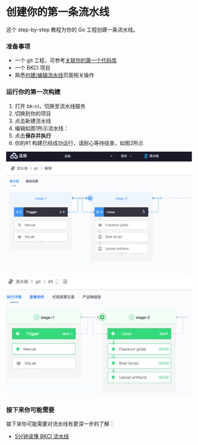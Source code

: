 # 创建你的第一条流水线

这个 step-by-step 教程为你的 Go 工程创建一条流水线。

### 准备事项 <a id="&#x51C6;&#x5907;&#x4E8B;&#x9879;"></a>

* 一个 git 工程，可参考[关联你的第一个代码库](link-first-repo.md)
* 一个 BKCI 项目
* 熟悉[创建/编辑流水线](../services/pipelines/pipeline-edit.md)页面相关操作

### 运行你的第一次构建 <a id="&#x8FD0;&#x884C;&#x4F60;&#x7684;&#x7B2C;&#x4E00;&#x6B21;&#x6784;&#x5EFA;"></a>

1. 打开 bk-ci，切换至流水线服务
2. 切换到你的项目
3. 点击新建流水线
4. 编辑如图1所示流水线： 
5. 点击**保存并执行**
6. 你的\#1 构建已经成功运行，请耐心等待结束，如图2所示



![&#x56FE;1](../.gitbook/assets/image%20%2810%29.png)

![&#x56FE;2](../.gitbook/assets/image%20%2835%29.png)

### 接下来你可能需要 <a id="&#x63A5;&#x4E0B;&#x6765;&#x4F60;&#x53EF;&#x80FD;&#x9700;&#x8981;"></a>

接下来你可能需要对流水线有更深一步的了解：

* [5分钟读懂 BKCI 流水线](../overview/learn-pipeline-in-5-min.md)


